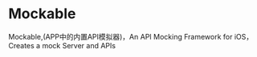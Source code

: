 # Mockable
Mockable,(APP中的内置API模拟器)，An  API Mocking Framework for iOS，Creates a mock Server and APIs
